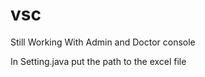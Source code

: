 # vsc


Still Working With Admin and Doctor console



In Setting.java put the path to the excel file 



